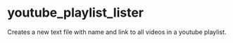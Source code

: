 # youtube_playlist_lister
Creates a new text file with name and link to all videos in a youtube playlist.